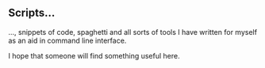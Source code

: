 ## Scripts...

..., snippets of code, spaghetti and all sorts of tools I have written for 
myself as an aid in command line interface.

I hope that someone will find something useful here.
